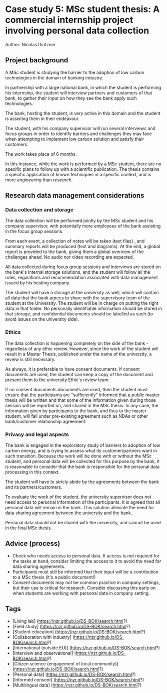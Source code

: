 # Case study 5: MSc student thesis: A commercial internship project involving personal data collection 

Author: Nicolas Dintzner

## Project background

A MSc student is studying the barrier to the adoption of low carbon technologies in the domain of banking industry. 

In partnership with a large national bank, in which the student is performing his internship, the student will interview partners and customers of that bank, to gather their input on how they see the bank apply such technologies. 

The bank, hosting the student, is very active in this domain and the student is assisting them in their endeavour.

The student, with his company supervisor will run several interviews and focus groups in order to identify barriers and challenges they may face when attempting to implement low carbon solution and satisfy their customers. 

The work takes place of 6 months.

In this instance, while the work is performed by a MSc student, there are no specific plans to follow up with a scientific publication. 
The thesis contains a specific application of known techniques in a specific context, and is more _engineering_ than _research_.

## Research data management considerations

### Data collection and storage

The data collection will be performed jointly by the MSc student and his company supervisor, with potentially more employees of the bank assisting in the focus group sessions. 

From each event, a collection of notes will be taken  (text files) , and summary reports will be produced (text and diagrams). At the end, a global report is provided to the bank, giving them a global overview of the challenges ahead. No audio nor video recording are expected. 

All data collected during focus group sessions and interviews are stored on the bank's internal storage solutions, and the student will follow all the rules, regulations and recommendation associated with data management issued by his hosting company. 

The student will have a storage at the university as well, which will contain all data that the bank agrees to share with the supervisory team of the student at the University. The student will be in charge on putting the right data in that folder. No personally identifiable information should be stored in that storage, and confidential documents should be labelled as such (to avoid issues on the university side). 

### Ethics

The data collection is happening completely on the side of the bank - regardless of any ethic review. However, since the work of the student will result in a Master Thesis, published under the name of the university, a review is still necessary. 

As always, it is preferable to have consent documents. If consent documents are used, the student can keep a copy of the document and present them to the university Ethic's review team. 

If no consent documents documents are used, then the student must ensure that the participants are "sufficiently" informed that a _public_ master thesis will be written and that some of the information given during those session will be reported on, and shared in the MSc thesis. In any case, the information given by participants to the bank, and thus to the master student, will fall under pre-existing agreement such as NDAs or other bank/customer relationship agreement. 

### Privacy and legal aspects

The bank is engaged in the exploratory study of barriers to adoption of low carbon energy, and is trying to assess what its customer/partners want in such transition. Because the work will be done with or without the MSc student, and personal data will be collected for this purpose by the bank, it is reasonable to consider that the bank is responsible for the personal data processing in this context. 

The student will have to stricly abide by the agreements between the bank and its partners/customers. 

To evaluate the work of the student, the university supervisor does not need access to personal information of the participants. It is agreed that all personal data will remain in the bank. This solution alleviate the need for data sharing agreement between the university and the bank. 

Personal data should not be shared with the university, and cannot be used in the final MSc thesis. 

## Advice (process)

- Check who needs access to personal data. If access is not required for the tasks at hand, consider limiting the access to it to avoid the need for data sharing agreements.
- Participants must still be informed that their input will be a contribution to a MSc thesis (it's a public document!)
- Consent documents may not be common practice in company settings, but their use is critical for research. Consider discussing this early on when students are working with personal data in company setting. 

## Tags 

- [Living lab] (https://nzr.github.io/DS-BOK/search.html?)
- [Field study] (https://nzr.github.io/DS-BOK/search.html?)
- [Student education] (https://nzr.github.io/DS-BOK/search.html?)
- [Collaboration with industry] (https://nzr.github.io/DS-BOK/search.html?)
- [International (outside EU)] (https://nzr.github.io/DS-BOK/search.html?)
- [Interview and observational] (https://nzr.github.io/DS-BOK/search.html?)
- [Citizen science (engagement of local community)] (https://nzr.github.io/DS-BOK/search.html?)
- [Personal data] (https://nzr.github.io/DS-BOK/search.html?)
- [Informed consent] (https://nzr.github.io/DS-BOK/search.html?)
- [Multilingual data] (https://nzr.github.io/DS-BOK/search.html?)
